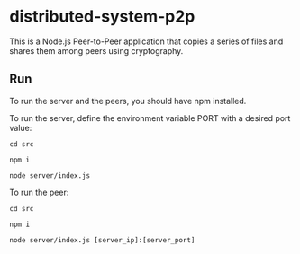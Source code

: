 # distributed-system-p2p
This is a Node.js Peer-to-Peer application that copies a series of files and shares them among peers using cryptography.

## Run
To run the server and the peers, you should have npm installed.

To run the server, define the environment variable PORT with a desired port value:

`cd src`

`npm i`

`node server/index.js` 

To run the peer:

`cd src`

`npm i`

`node server/index.js [server_ip]:[server_port]` 
